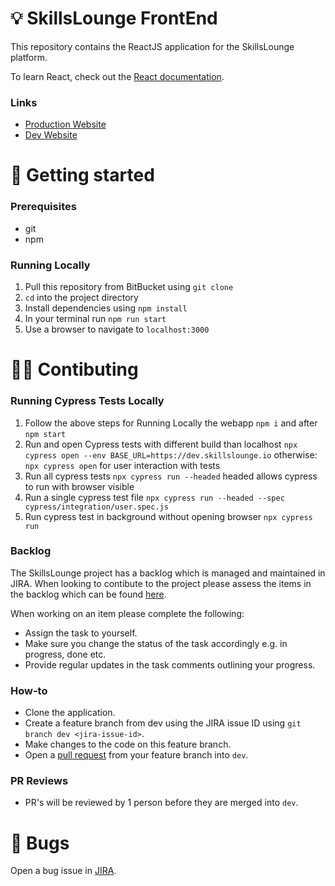 # 💡 SkillsLounge FrontEnd
This repository contains the ReactJS application for the SkillsLounge platform.

To learn React, check out the [React documentation](https://reactjs.org/).

### Links

- [Production Website](https://skillslounge.io)
- [Dev Website](https://dev.skillslounge.io)

# 🧪 Getting started

### Prerequisites
- git
- npm 

### Running Locally

1. Pull this repository from BitBucket using `git clone`
2. `cd` into the project directory
3. Install dependencies using `npm install`
3. In your terminal run `npm run start`
4. Use a browser to navigate to `localhost:3000`

# 👩‍💻 Contibuting

### Running Cypress Tests Locally

1. Follow the above steps for Running Locally the webapp `npm i` and after `npm start`
2. Run and open Cypress tests with different build than localhost 
    `npx cypress open --env BASE_URL=https://dev.skillslounge.io`
   otherwise:
    `npx cypress open` for user interaction with  tests
3. Run all cypress tests `npx cypress run --headed` headed allows cypress to run with browser visible
4. Run a single cypress test file `npx cypress run --headed --spec cypress/integration/user.spec.js` 
5. Run cypress test in background without opening browser `npx cypress run`


### Backlog

The SkillsLounge project has a backlog which is managed and maintained in JIRA. When looking to contibute to the project please assess the items in the backlog which can be found [here](https://foresttechnologies.atlassian.net/jira/software/projects/SL/).

When working on an item please complete the following:

- Assign the task to yourself.
- Make sure you change the status of the task accordingly e.g. in progress, done etc.
- Provide regular updates in the task comments outlining your progress.

### How-to

- Clone the application.
- Create a feature branch from dev using the JIRA issue ID using  `git branch dev <jira-issue-id>`.
- Make changes to the code on this feature branch.
- Open a [pull request](https://bitbucket.org/ecs-group/webapp/pull-requests/new) from your feature branch into `dev`.

### PR Reviews

- PR's will be reviewed by 1 person before they are merged into `dev`.

# 🐛 Bugs

Open a bug issue in [JIRA](https://foresttechnologies.atlassian.net/jira/software/projects/SL/).